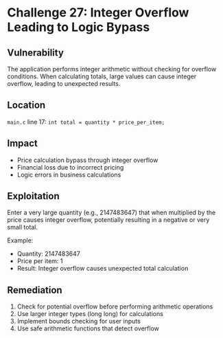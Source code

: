 # Challenge 27: Integer Overflow Leading to Logic Bypass

## Vulnerability
The application performs integer arithmetic without checking for overflow conditions. When calculating totals, large values can cause integer overflow, leading to unexpected results.

## Location
`main.c` line 17: `int total = quantity * price_per_item;`

## Impact
- Price calculation bypass through integer overflow
- Financial loss due to incorrect pricing
- Logic errors in business calculations

## Exploitation
Enter a very large quantity (e.g., 2147483647) that when multiplied by the price causes integer overflow, potentially resulting in a negative or very small total.

Example:
- Quantity: 2147483647
- Price per item: 1
- Result: Integer overflow causes unexpected total calculation

## Remediation
1. Check for potential overflow before performing arithmetic operations
2. Use larger integer types (long long) for calculations
3. Implement bounds checking for user inputs
4. Use safe arithmetic functions that detect overflow
